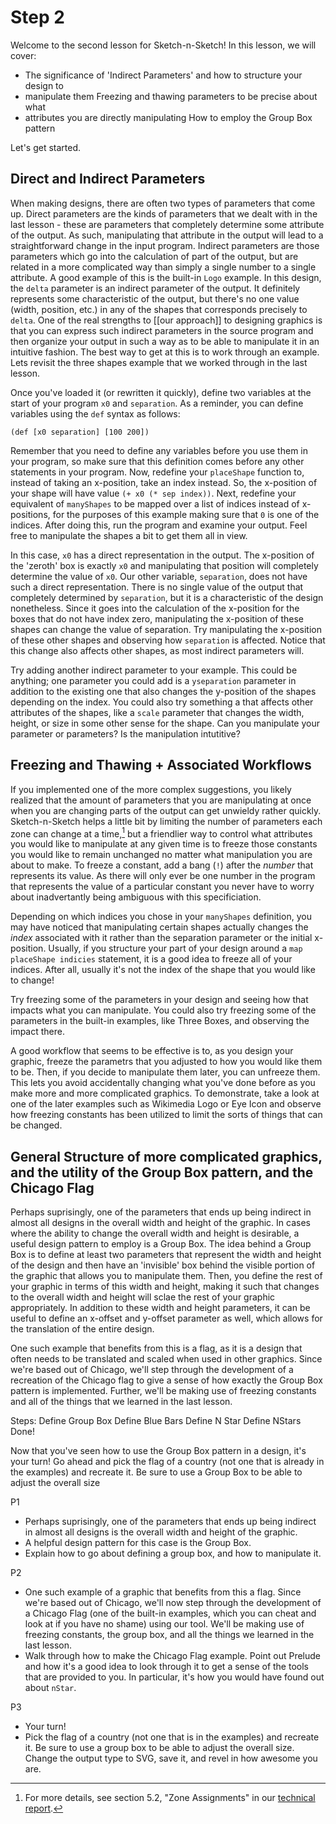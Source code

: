 # Step 2

Welcome to the second lesson for Sketch-n-Sketch! In this lesson, we will cover:

- The significance of 'Indirect Parameters' and how to structure your design to
- manipulate them Freezing and thawing parameters to be precise about what
- attributes you are directly manipulating How to employ the Group Box pattern

Let's get started.

<!--
What this second lesson will cover
- What sorts of parameters are 'Indirect', and how to set them up to be manipulated
- Freezing and thawing parameters to control what is directly manipulated
- The Group Box pattern
-->

## Direct and Indirect Parameters

When making designs, there are often two types of parameters that come up.
Direct parameters are the kinds of parameters that we dealt with in the last
lesson - these are parameters that completely determine some attribute of the
output. As such, manipulating that attribute in the output will lead to a
straightforward change in the input program. Indirect parameters are those
parameters which go into the calculation of part of the output, but are related
in a more complicated way than simply a single number to a single attribute. A
good example of this is the built-in `Logo` example. In this design, the 
`delta` parameter is an indirect parameter of the output. It definitely
represents some characteristic of the output, but there's no one value (width, 
position, etc.)
in any of the shapes that corresponds precisely to `delta`. One of the real
strengths to [[our approach]] to designing graphics is that you can express such
indirect parameters in the source program and then organize your output in such
a way as to be able to manipulate it in an intuitive fashion. The best way to
get at this is to work through an example. Lets revisit the three shapes example
that we worked through in the last lesson.

Once you've loaded it (or rewritten it quickly), define two variables at the start of your program `x0` and `separation`. As a reminder, you can define variables using the `def` syntax as follows:

```
(def [x0 separation] [100 200])
```

Remember that you need to define any variables before you use them in your program, so make sure that this definition comes before any other statements in your program. Now, redefine your `placeShape` function to, instead of taking an x-position, take an index instead. So, the x-position of your shape will have value `(+ x0 (* sep index))`. Next, redefine your equivalent of 
`manyShapes` to be mapped over a list of indices instead of x-positions, for the purposes of this example making sure that `0` is one of the indices. After doing this, run the program and examine your output. Feel free to manipulate the shapes a bit to get them all in view.

In this case, `x0` has a direct representation in the output. The x-position of the 'zeroth' box is exactly `x0` and manipulating that position will completely determine the value of `x0`. Our other variable, `separation`, does not have such a direct representation. There is no single value of the output that completely determined by `separation`, but it is a characteristic of the design nonetheless. Since it goes into the calculation of the x-position for the boxes that do not have index zero, manipulating the x-position of these shapes can change the value of separation. Try manipulating the x-position of these other shapes and observing how `separation` is affected. Notice that this change also affects other shapes, as most indirect parameters will.

Try adding another indirect parameter to your example. This could be anything; one parameter you could add is a `yseparation` parameter in addition to the existing one that also changes the y-position of the shapes depending on the index. You could also try something a that affects other attributes of the shapes, like a `scale` parameter that changes the width, height, or size in some other sense for the shape. Can you manipulate your parameter or parameters? Is the manipulation intutitive?

<!--
P1
- The terminology 'Direct parameter' and 'indirect parameter' means those parameters which are a direct part of the output (such as the width of a shape) and those parameters which go into the calculation of part of the output but are related in a more complicated way than simply a single number to a single attribute.
- A good example of this is the 'Logo' example. In this, the 'delta' parameter is an indirect parameter of the output. It definitely represents some characteristic of the output, but there's no one value (width, position, etc.) in any of the shapes that corresponds precisely to the delta.
- One of the real strengths of our approach to designing graphics is that you can define such indirect parameters in the program and then, usually without too much effort, "structure things" (need a better way to say this) to be able to manipulate it directly with a mouse in the output.

P2
- The best way to get at this is to work through an example. Let's revisit the three shapes example that we worked through in the last lesson.
- Define a `placeShape` that takes one parameter, `index`. 
- Define helper variables `x0` and `sep`
- Define the x position as `(+ x0 (* sep index))`. Now, redefine `manyShapes` as this mapped over a list of indices that includes zero. Hit run.

P3
- In this example, x0 has a direct representation in the output. The x position of the 'zeroth' box is exacly x0. So, by manipulating the 'zeroth' box center, you're directly manipulating that parameter.
- Separation, however, does not have a direct represenation in the output. There's no value of the output that is just the separation, but it is a characteristic of the output nonetheless.
- Since it goes into the calculation of the x position of the non-zeroth boxes, manipulating their position can change this value. Try manipulating the position of one of the other boxes and observing how the separation parameter changes. Notice that this also affects the other boxes, as most indirect parameters will.
- Try adding another indirect parameter to your example. Can you manipulate it? Is it intuitive?
  * Suggest ysep in addition to xsep, making the y value also in terms of index
  * Maybe suggest something more complex like a 'scale' parameter that acts as an additional modifier on the width and height of the boxes after defining the width and height in terms of index.
 -->

## Freezing and Thawing + Associated Workflows

If you implemented one of the more complex suggestions, you likely realized that the amount of parameters that you are manipulating at once when you are changing parts of the output can get unwieldy rather quickly. Sketch-n-Sketch helps a little bit by limiting the number of parameters each zone can change at a time,[^zonerotationtechnical] but a friendlier way to control what attributes you would like to manipulate at any given time is to freeze those constants you would like to remain unchanged no matter what manipulation you are about to make. To freeze a constant, add a bang (`!`) after the *number* that represents its value. As there will only ever be one number in the program that represents the value of a particular constant you never have to worry about inadvertantly being ambiguous with this specificiation.

[^zonerotationtechnical]: For more details, see section 5.2, "Zone Assignments" in our [technical report](http://arxiv.org/pdf/1507.02988v1.pdf).

Depending on which indices you chose in your `manyShapes` definition, you may have noticed that manipulating certain shapes actually changes the *index* associated with it rather than the separation parameter or the initial x-position. Usually, if you structure your part of your design around a `map placeShape indicies` statement, it is a good idea to freeze all of your indices. After all, usually it's not the index of the shape that you would like to change!  

Try freezing some of the parameters in your design and seeing how that impacts what you can manipulate. You could also try freezing some of the parameters in the built-in examples, like Three Boxes, and observing the impact there.

A good workflow that seems to be effective is to, as you design your graphic, freeze the parametrs that you adjusted to how you would like them to be. Then, if you decide to manipulate them later, you can unfreeze them. This lets you avoid accidentally changing what you've done before as you make more and  more complicated graphics. To demonstrate, take a look at one of the later examples such as Wikimedia Logo or Eye Icon and observe how freezing constants has been utilized to limit the sorts of things that can be changed.

<!--
P1
- If you went and did the more complex suggestions, you likely realized that the amount of parameters that you are manipulating at once when you are playing with the output can get unwieldy rather quickly. One solution to this is freezing parameters.
- Freezing parameters helps you pinpoint/zero in on exactly what characteristics of the graphic you would like to be manipulating at any given time.
- To freeze a parameter, add a bang after the *number* that represents its value. There will only ever be one of these. Note that you cannot annotate a variable name with a bang.
- Try freezing one of the parameters of your example (or, you know, one of the built-in ones like x0 in the three boxes example) and then comparing what changes when you manipulate the output now as opposed to before you froze it.

P2
- A good pattern of design/workflow that seems to be effective is to, as you design your graphic, freeze the parameters that you have gotten how you like them. Then, if you decide to manipulate them later, unfreeze them. This lets you avoid accidentally changing what you've done before as you make more and more complicated graphics.
- As an example take a look at one of the later examples, such as (French Sudan? Solar System?), and observe how a lot of the parameters have been frozen. (Maybe we don't want to point them to these? Perhaps the prospect of having to freeze parameters all over the place will be a bit disheartening?)
-->

## General Structure of more complicated graphics, and the utility of the Group Box pattern, and the Chicago Flag

Perhaps suprisingly, one of the parameters that ends up being indirect in almost all designs in the overall width and height of the graphic. In cases where the ability to change the overall width and height is desirable, a useful design pattern to employ is a Group Box. The idea behind a Group Box is to define at least two parameters that represent the width and height of the design and then have an 'invisible' box behind the visible portion of the graphic that allows you to manipulate them. Then, you define the rest of your graphic in terms of this width and height, making it such that changes to the overall width and height will sclae the rest of your graphic appropriately. In addition to these width and height parameters, it can be useful to define an x-offset and y-offset parameter as well, which allows for the translation of the entire design.

One such example that benefits from this is a flag, as it is a design that often needs to be translated and scaled when used in other graphics. Since we're based out of Chicago, we'll step through the development of a recreation of the Chicago flag to give a sense of how exactly the Group Box pattern is implemented. Further, we'll be making use of freezing constants and all of the things that we learned in the last lesson.

Steps:
Define Group Box
Define Blue Bars
Define N Star
Define NStars
Done!

Now that you've seen how to use the Group Box pattern in a design, it's your turn! Go ahead and pick the flag of a country (not one that is already in the examples) and recreate it. Be sure to use a Group Box to be able to adjust the overall size

P1
- Perhaps suprisingly, one of the parameters that ends up being indirect in almost all designs is the overall width and height of the graphic.
- A helpful design pattern for this case is the Group Box.
- Explain how to go about defining a group box, and how to manipulate it.

P2
- One such example of a graphic that benefits from this a flag. Since we're based out of Chicago, we'll now step through the development of a Chicago Flag (one of the built-in examples, which you can cheat and look at if you have no shame) using our tool. We'll be making use of freezing constants, the group box, and all the things we learned in the last lesson.
- Walk through how to make the Chicago Flag example. Point out Prelude and how it's a good idea to look through it to get a sense of the tools that are provided to you. In particular, it's how you would have found out about `nStar`.

P3
- Your turn!
- Pick the flag of a country (not one that is in the examples) and recreate it. Be sure to use a group box to be able to adjust the overall size. Change the output type to SVG, save it, and revel in how awesome you are.